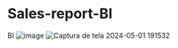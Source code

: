 # Sales-report-BI
BI
![image](https://github.com/Yarabaccule/Sales-report-BI/assets/31145366/455f6029-9f5d-4126-89bb-7004c41a6309)
![Captura de tela 2024-05-01 191532](https://github.com/Yarabaccule/Sales-report-BI/assets/31145366/cba7e993-8a9b-496b-a2f3-dc3ca755edc4)

